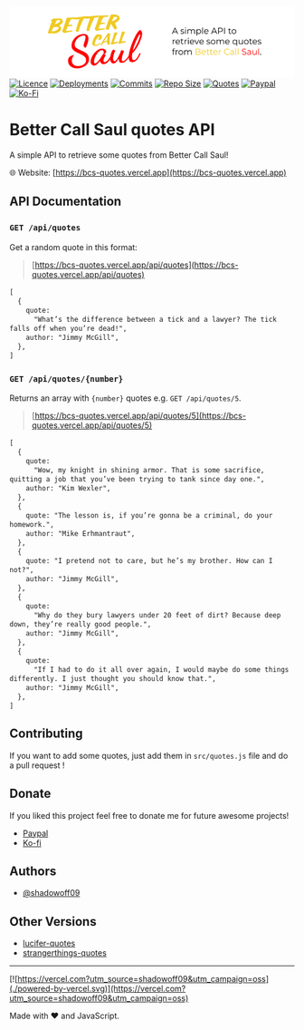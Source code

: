 ![](src/public/images/banner.png)</br>
[![Licence](https://img.shields.io/github/license/shadowoff09/bcs-quotes)](https://github.com/shadowoff09/bcs-quotes/blob/main/LICENSE)
[![Deployments](https://img.shields.io/github/deployments/shadowoff09/bcs-quotes/bcs-quotes)](https://github.com/shadowoff09/bcs-quotes)
[![Commits](https://img.shields.io/github/last-commit/shadowoff09/bcs-quotes)](https://github.com/shadowoff09/bcs-quotes/commits/main)
[![Repo Size](https://img.shields.io/github/repo-size/shadowoff09/bcs-quotes)](https://github.com/shadowoff09/bcs-quotes)
[![Quotes](https://img.shields.io/badge/quotes-49-blue)](https://github.com/shadowoff09/bcs-quotes/blob/main/quotes.js)
[![Paypal](https://img.shields.io/badge/Paypal-Donate-blue)](https://paypal.me/diogogaspar123)
[![Ko-Fi](https://img.shields.io/badge/Ko--Fi-Donate-ff69b4)](https://ko-fi.com/shadowoff09)

# Better Call Saul quotes API

A simple API to retrieve some quotes from Better Call Saul!

:globe_with_meridians: Website: [https://bcs-quotes.vercel.app](https://bcs-quotes.vercel.app)

## API Documentation

### `GET /api/quotes`

Get a random quote in this format:

> [https://bcs-quotes.vercel.app/api/quotes](https://bcs-quotes.vercel.app/api/quotes)

    [
      {
        quote:
          "What’s the difference between a tick and a lawyer? The tick falls off when you’re dead!",
        author: "Jimmy McGill",
      },
    ]

### `GET /api/quotes/{number}`

Returns an array with `{number}` quotes e.g. `GET /api/quotes/5`.

> [https://bcs-quotes.vercel.app/api/quotes/5](https://bcs-quotes.vercel.app/api/quotes/5)

    [
      {
        quote:
          "Wow, my knight in shining armor. That is some sacrifice, quitting a job that you’ve been trying to tank since day one.",
        author: "Kim Wexler",
      },
      {
        quote: "The lesson is, if you’re gonna be a criminal, do your homework.",
        author: "Mike Erhmantraut",
      },
      {
        quote: "I pretend not to care, but he’s my brother. How can I not?",
        author: "Jimmy McGill",
      },
      {
        quote:
          "Why do they bury lawyers under 20 feet of dirt? Because deep down, they’re really good people.",
        author: "Jimmy McGill",
      },
      {
        quote:
          "If I had to do it all over again, I would maybe do some things differently. I just thought you should know that.",
        author: "Jimmy McGill",
      },
    ]

## Contributing

If you want to add some quotes, just add them in `src/quotes.js` file and do a pull request !

## Donate

If you liked this project feel free to donate me for future awesome projects!</br>

- [Paypal](https://paypal.me/diogogaspar123)</br>
- [Ko-fi](https://ko-fi.com/shadowoff09)

## Authors

- [@shadowoff09](https://www.github.com/shadowoff09)

## Other Versions

- [lucifer-quotes](https://github.com/shadowoff09/lucifer-quotes)
- [strangerthings-quotes](https://github.com/shadowoff09/strangerthings-quotes)

---

[![https://vercel.com?utm_source=shadowoff09&utm_campaign=oss](./powered-by-vercel.svg)](https://vercel.com?utm_source=shadowoff09&utm_campaign=oss)


Made with :heart: and JavaScript.
